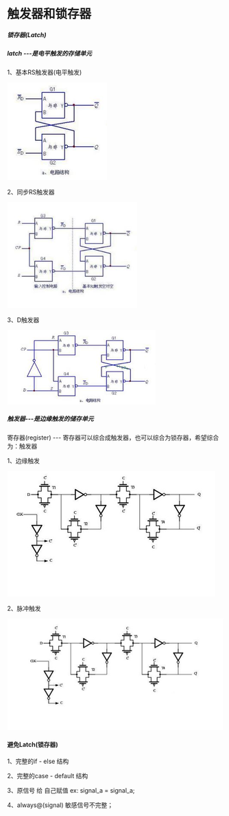 # 触发器和锁存器

##### 锁存器(Latch)

##### latch    ---是电平触发的存储单元

1、基本RS触发器(电平触发)

![4](image\4.JPG)

2、同步RS触发器

![5](image\5.JPG)

3、D触发器

![6](image\6.JPG)

##### 触发器---是边缘触发的储存单元



寄存器(register) --- 寄存器可以综合成触发器，也可以综合为锁存器，希望综合为：触发器

1、边缘触发

![7](image\7.jpg)

2、脉冲触发

![8](image\8.jpg)



#### 避免Latch(锁存器)

1、完整的if - else 结构

2、完整的case - default 结构

3、原信号 给 自己赋值  ex:  signal_a = signal_a;

4、always@(signal)  敏感信号不完整；